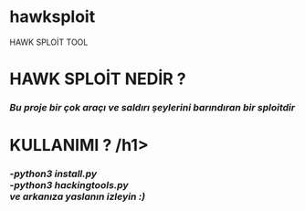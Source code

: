 # hawksploit
HAWK SPLOİT TOOL
<h1>HAWK SPLOİT NEDİR ?</h1>
<h3><i>Bu proje bir çok araçı ve saldırı şeylerini barındıran bir sploitdir </h3></i>
<h1>KULLANIMI ? /h1>
<h3><i>
 -python3 install.py
  <br> -python3 hackingtools.py </br>
  ve arkanıza yaslanın izleyin :) </h3></i>
